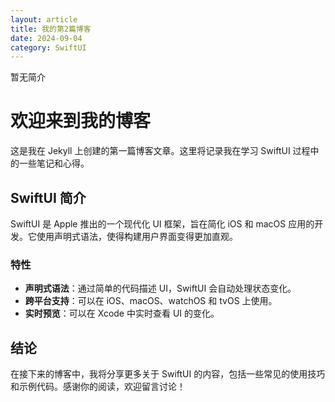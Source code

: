```yaml
---
layout: article
title: 我的第2篇博客
date: 2024-09-04
category: SwiftUI
---
```

暂无简介

# 欢迎来到我的博客

这是我在 Jekyll 上创建的第一篇博客文章。这里将记录我在学习 SwiftUI 过程中的一些笔记和心得。

## SwiftUI 简介

SwiftUI 是 Apple 推出的一个现代化 UI 框架，旨在简化 iOS 和 macOS 应用的开发。它使用声明式语法，使得构建用户界面变得更加直观。

### 特性

- **声明式语法**：通过简单的代码描述 UI，SwiftUI 会自动处理状态变化。
- **跨平台支持**：可以在 iOS、macOS、watchOS 和 tvOS 上使用。
- **实时预览**：可以在 Xcode 中实时查看 UI 的变化。

## 结论

在接下来的博客中，我将分享更多关于 SwiftUI 的内容，包括一些常见的使用技巧和示例代码。感谢你的阅读，欢迎留言讨论！

